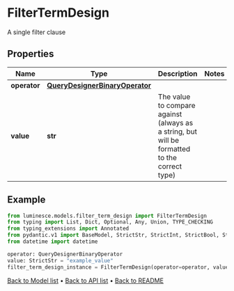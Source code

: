 # FilterTermDesign

A single filter clause
## Properties
Name | Type | Description | Notes
------------ | ------------- | ------------- | -------------
**operator** | [**QueryDesignerBinaryOperator**](QueryDesignerBinaryOperator.md) |  | 
**value** | **str** | The value to compare against (always as a string, but will be formatted to the correct type) | 
## Example

```python
from luminesce.models.filter_term_design import FilterTermDesign
from typing import List, Dict, Optional, Any, Union, TYPE_CHECKING
from typing_extensions import Annotated
from pydantic.v1 import BaseModel, StrictStr, StrictInt, StrictBool, StrictFloat, StrictBytes, Field, validator, ValidationError, conlist, constr
from datetime import datetime

operator: QueryDesignerBinaryOperator
value: StrictStr = "example_value"
filter_term_design_instance = FilterTermDesign(operator=operator, value=value)

```

[Back to Model list](../README.md#documentation-for-models) &#8226; [Back to API list](../README.md#documentation-for-api-endpoints) &#8226; [Back to README](../README.md)

